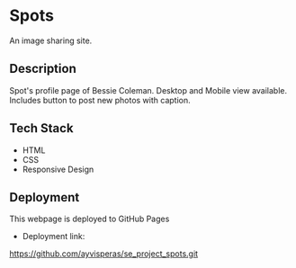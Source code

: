 # Spots

An image sharing site.

## Description

Spot's profile page of Bessie Coleman.
Desktop and Mobile view available.
Includes button to post new photos with caption.

## Tech Stack

- HTML
- CSS
- Responsive Design

## Deployment

This webpage is deployed to GitHub Pages

- Deployment link:

https://github.com/ayvisperas/se_project_spots.git
